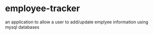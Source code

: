 # employee-tracker
an application to allow a user to add/update emplyee information using mysql databases
